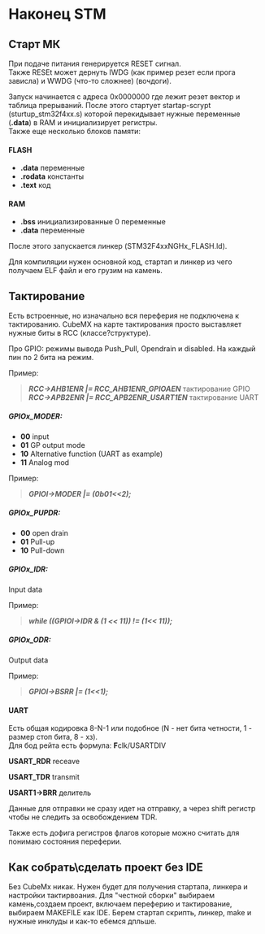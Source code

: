 # Наконец STM
## Старт МК
При подаче питания генерируется RESET сигнал. <br>
Также RESEt может дернуть IWDG (как пример резет если прога зависла) и WWDG (что-то сложнее) (вочдоги).<br>

Запуск начинается с адреса 0x0000000 где лежит резет вектор и таблица прерываний. После этого стартует startap-scrypt (sturtup_stm32f4xx.s) которой перекидывает нужные переменные (**.data**) в RAM и инициализирует регистры.<br>
Также еще несколько блоков памяти:<br>

#### FLASH

- **.data** переменные
- **.rodata** константы
- **.text** код

#### RAM

- **.bss** инициализированные 0 переменные
- **.data** переменные

После этого запускается линкер (STM32F4xxNGHx_FLASH.ld).

Для компиляции нужен основной код, стартап и линкер из чего получаем ELF файл и его грузим на камень.

## Тактирование

Есть встроенные, но изначально вся переферия не подключена к тактированию. CubeMX на карте тактирования просто выставляет нужные биты в RCC (классе?структуре).

Про GPIO: режимы вывода Push_Pull, Opendrain и disabled. На каждый пин по 2 бита на режим.<br>

Пример:
> ***RCC->AHB1ENR |= RCC_AHB1ENR_GPIOAEN*** тактирование GPIO <br>
> ***RCC->APB2ENR |= RCC_APB2ENR_USART1EN*** тактирование UART

##### GPIOx_MODER:

- **00** input
- **01** GP output mode
- **10** Alternative function (UART as example)
- **11** Analog mod

Пример:
> ***GPIOI->MODER |= (0b01<<2);***

##### GPIOx_PUPDR:

- **00** open drain
- **01** Pull-up
- **10** Pull-down

##### GPIOx_IDR:

Input data

Пример:
> ***while ((GPIOI->IDR & (1 << 11)) != (1<< 11));***

##### GPIOx_ODR:

Output data

Пример:
> ***GPIOI->BSRR |= (1<<1);***

#### UART

Есть общая кодировка 8-N-1 или подобное (N - нет бита четности, 1 - размер стоп бита, 8 - хз). <br>
Для бод рейта есть формула: **F**clk/USARTDIV

**USART_RDR** receave

**USART_TDR** transmit

**USART1->BRR** делитель

Данные для отправки не сразу идет на отправку, а через shift регистр чтобы не следить за освобождением TDR.

Также есть дофига регистров флагов которые можно считать для понимаю состояния переферии.

## Как собрать\сделать проект без IDE

Без CubeMx никак. Нужен будет для получения стартапа, линкера и настройки тактирвоания. Для "честной сборки" выбираем камень,создаем проект, включаем переферию и тактирование, выбираем MAKEFILE как IDE.
Берем стартап скрипть, линкер, make и нужные инклуды и как-то ебемся дпльше.
